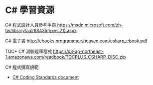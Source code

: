 # C# 學習資源

C# 程式設計人員參考手冊
https://msdn.microsoft.com/zh-tw/library/aa288435(v=vs.71).aspx

C# 電子書
http://ebooks.programmersheaven.com/csharp_ebook.pdf

TQC+ C# 測驗題庫程式
https://s3-ap-northeast-1.amazonaws.com/readbook/TQCPLUS_CSHARP_DISC.zip

C# 程式撰寫規範

* [C# Coding Standards document](http://weblogs.asp.net/lhunt/CSharp-Coding-Standards-document)
